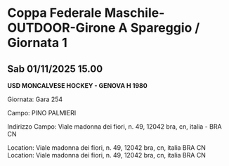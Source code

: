 

# Coppa Federale Maschile-OUTDOOR-Girone A Spareggio / Giornata 1

## Sab 01/11/2025 15.00

<strong>USD MONCALVESE HOCKEY - GENOVA H 1980</strong>

Giornata: Gara 254

Campo: PINO PALMIERI 

Indirizzo Campo:  Viale madonna dei fiori, n. 49, 12042 bra, cn, italia - BRA  CN

Location:  Viale madonna dei fiori, n. 49, 12042 bra, cn, italia BRA  CN
Location:  Viale madonna dei fiori, n. 49, 12042 bra, cn, italia BRA  CN

